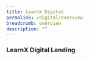 ```yaml
---
title: LearnX Digital
permalink: /digital/overview
breadcrumb: overview
description: ""
---
```


### **LearnX Digital Landing**
